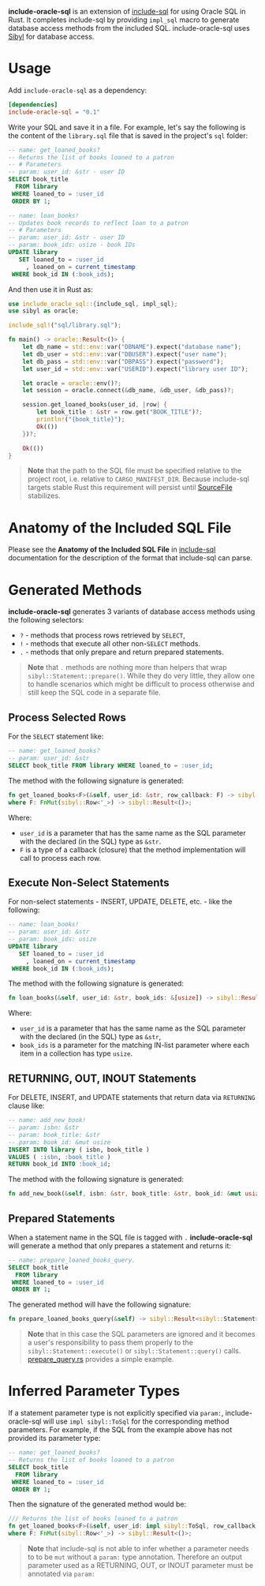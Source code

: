 **include-oracle-sql** is an extension of [include-sql][1] for using Oracle SQL in Rust. It completes include-sql by providing `impl_sql` macro to generate database access methods from the included SQL. include-oracle-sql uses [Sibyl][2] for database access.

# Usage

Add `include-oracle-sql` as a dependency:

```toml
[dependencies]
include-oracle-sql = "0.1"
```

Write your SQL and save it in a file. For example, let's say the following is the content of the `library.sql` file that is saved in the project's `sql` folder:

```sql
-- name: get_loaned_books?
-- Returns the list of books loaned to a patron
-- # Parameters
-- param: user_id: &str - user ID
SELECT book_title
  FROM library
 WHERE loaned_to = :user_id
 ORDER BY 1;

-- name: loan_books!
-- Updates book records to reflect loan to a patron
-- # Parameters
-- param: user_id: &str - user ID
-- param: book_ids: usize - book IDs
UPDATE library
   SET loaned_to = :user_id
     , loaned_on = current_timestamp
 WHERE book_id IN (:book_ids);
```

And then use it in Rust as:

```rust
use include_oracle_sql::{include_sql, impl_sql};
use sibyl as oracle;

include_sql!("sql/library.sql");

fn main() -> oracle::Result<()> {
    let db_name = std::env::var("DBNAME").expect("database name");
    let db_user = std::env::var("DBUSER").expect("user name");
    let db_pass = std::env::var("DBPASS").expect("password");
    let user_id = std::env::var("USERID").expect("library user ID");

    let oracle = oracle::env()?;
    let session = oracle.connect(&db_name, &db_user, &db_pass)?;

    session.get_loaned_books(user_id, |row| {
        let book_title : &str = row.get("BOOK_TITLE")?;
        println!("{book_title}");
        Ok(())
    })?;

    Ok(())
}
```

> **Note** that the path to the SQL file must be specified relative to the project root, i.e. relative to `CARGO_MANIFEST_DIR`. Because include-sql targets stable Rust this requirement will persist until [SourceFile][3] stabilizes.

# Anatomy of the Included SQL File

Please see the **Anatomy of the Included SQL File** in [include-sql][4] documentation for the description of the format that include-sql can parse.

# Generated Methods

**include-oracle-sql** generates 3 variants of database access methods using the following selectors:
* `?` - methods that process rows retrieved by `SELECT`,
* `!` - methods that execute all other non-`SELECT` methods.
* `.` - methods that only prepare and return prepared statements.

> **Note** that `.` methods are nothing more than helpers that wrap `sibyl::Statement::prepare()`. While they do very little, they allow one to handle scenarios which might be difficult to process otherwise and still keep the SQL code in a separate file.

## Process Selected Rows

For the `SELECT` statement like:

```sql
-- name: get_loaned_books?
-- param: user_id: &str
SELECT book_title FROM library WHERE loaned_to = :user_id;
```

The method with the following signature is generated:

```rust
fn get_loaned_books<F>(&self, user_id: &str, row_callback: F) -> sibyl::Result<()>
where F: FnMut(sibyl::Row<'_>) -> sibyl::Result<()>;
```

Where:
- `user_id` is a parameter that has the same name as the SQL parameter with the declared (in the SQL) type as `&str`.
- `F` is a type of a callback (closure) that the method implementation will call to process each row.

## Execute Non-Select Statements

For non-select statements - INSERT, UPDATE, DELETE, etc. - like the following:

```sql
-- name: loan_books!
-- param: user_id: &str
-- param: book_ids: usize
UPDATE library
   SET loaned_to = :user_id
     , loaned_on = current_timestamp
 WHERE book_id IN (:book_ids);
```

The method with the following signature is generated:

```rust
fn loan_books(&self, user_id: &str, book_ids: &[usize]) -> sibyl::Result<usize>;
```

Where:
- `user_id` is a parameter that has the same name as the SQL parameter with the declared (in the SQL) type as `&str`,
- `book_ids` is a parameter for the matching IN-list parameter where each item in a collection has type `usize`.

## RETURNING, OUT, INOUT Statements

For DELETE, INSERT, and UPDATE statements that return data via `RETURNING` clause like:

```sql
-- name: add_new_book!
-- param: isbn: &str
-- param: book_title: &str
-- param: book_id: &mut usize
INSERT INTO library ( isbn, book_title )
VALUES ( :isbn, :book_title )
RETURN book_id INTO :book_id;
```

The method with the following signature is generated:

```rust
fn add_new_book(&self, isbn: &str, book_title: &str, book_id: &mut usize) -> sibyl::Result<usize>;
```

## Prepared Statements

When a statement name in the SQL file is tagged with `.` **include-oracle-sql** will generate a method that only prepares a statement and returns it:

```sql
-- name: prepare_loaned_books_query.
SELECT book_title
  FROM library
 WHERE loaned_to = :user_id
 ORDER BY 1;
```

The generated method will have the following signature:

```rust
fn prepare_loaned_books_query(&self) -> sibyl::Result<sibyl::Statement>;
```

> **Note** that in this case the SQL parameters are ignored and it becomes a user's responsibility to pass them properly to the `sibyl::Statement::execute()` or `sibyl::Statement::query()` calls. [prepare_query.rs][5] provides a simple example.

# Inferred Parameter Types

If a statement parameter type is not explicitly specified via `param:`, include-oracle-sql will use `impl sibyl::ToSql` for the corresponding method parameters. For example, if the SQL from the example above has not provided its parameter type:

```sql
-- name: get_loaned_books?
-- Returns the list of books loaned to a patron
SELECT book_title
  FROM library
 WHERE loaned_to = :user_id
 ORDER BY 1;
```

Then the signature of the generated method would be:

```rust
/// Returns the list of books loaned to a patron
fn get_loaned_books<F>(&self, user_id: impl sibyl::ToSql, row_callback: F) -> sibyl::Result<()>
where F: FnMut(sibyl::Row<'_>) -> sibyl::Result<()>;
```

> **Note** that include-sql is not able to infer whether a parameter needs to to be `mut` without a `param:` type annotation. Therefore an output parameter used as a RETURNING, OUT, or INOUT parameter must be annotated via `param:`

[1]: https://crates.io/crates/include-sql
[2]: https://crates.io/crates/sibyl
[3]: https://doc.rust-lang.org/proc_macro/struct.SourceFile.html
[4]: https://quietboil.github.io/include-sql
[5]: https://github.com/quietboil/include-oracle-sql/blob/master/examples/prepare_query.rs